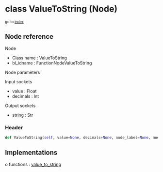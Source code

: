 # class ValueToString (Node)

<sub>go to [index](/docs/index.md)</sub>

## Node reference

Node
 - Class name : ValueToString
 - bl_idname : FunctionNodeValueToString

Node parameters

Input sockets
 - value : Float
 - decimals : Int

Output sockets
 - string : Str

### Header

``` python
def ValueToString(self, value=None, decimals=None, node_label=None, node_color=None):
```

## Implementations

o functions : [value_to_string](/docs/classes/value_to_string.md)

